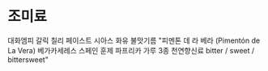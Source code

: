 # 조미료

대화엠피 갈릭 칠리 페이스트
시아스 화유 불맛기름
"피멘톤 데 라 베라 (Pimentón de La Vera)
베가카세레스 스페인 훈제 파프리카 가루 3종 천연향신료
bitter / sweet / bittersweet"
